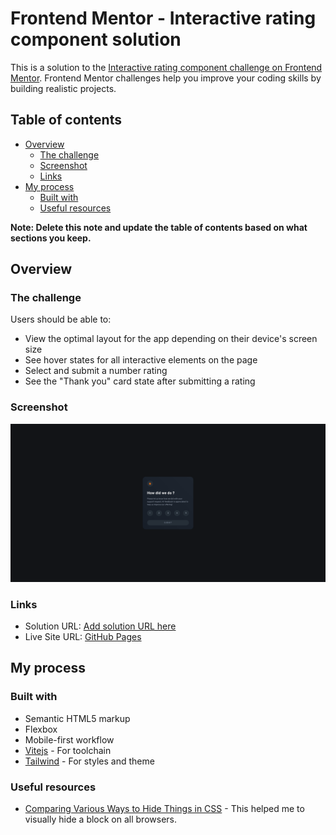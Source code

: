 # Frontend Mentor - Interactive rating component solution

This is a solution to the [Interactive rating component challenge on Frontend Mentor](https://www.frontendmentor.io/challenges/interactive-rating-component-koxpeBUmI). Frontend Mentor challenges help you improve your coding skills by building realistic projects. 

## Table of contents

- [Overview](#overview)
  - [The challenge](#the-challenge)
  - [Screenshot](#screenshot)
  - [Links](#links)
- [My process](#my-process)
  - [Built with](#built-with)
  - [Useful resources](#useful-resources)

**Note: Delete this note and update the table of contents based on what sections you keep.**

## Overview

### The challenge

Users should be able to:

- View the optimal layout for the app depending on their device's screen size
- See hover states for all interactive elements on the page
- Select and submit a number rating
- See the "Thank you" card state after submitting a rating

### Screenshot

![Project screenshot](./docs/interactive-rating-component.png)

### Links

- Solution URL: [Add solution URL here](https://your-solution-url.com)
- Live Site URL: [GitHub Pages](https://john-mirage.github.io/interactive-rating-component/)

## My process

### Built with

- Semantic HTML5 markup
- Flexbox
- Mobile-first workflow
- [Vitejs](https://vitejs.dev/) - For toolchain
- [Tailwind](https://tailwindcss.com/) - For styles and theme

### Useful resources

- [Comparing Various Ways to Hide Things in CSS](https://css-tricks.com/comparing-various-ways-to-hide-things-in-css/) - This helped me to visually hide a block on all browsers.
